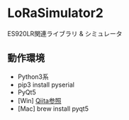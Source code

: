 # LoRaSimulator2
ES920LR関連ライブラリ &amp; シミュレータ  

## 動作環境
- Python3系
 - pip3 install pyserial
- PyQt5
 - [Win] [Qiita参照](https://qiita.com/kenasman/items/55505654823e9d040e6e)
 - [Mac] brew install pyqt5
